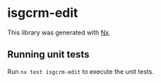 # isgcrm-edit

This library was generated with [Nx](https://nx.dev).

## Running unit tests

Run `nx test isgcrm-edit` to execute the unit tests.
